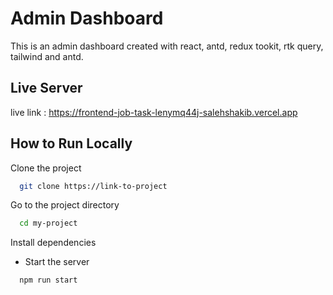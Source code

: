 
# Admin Dashboard

This is an admin dashboard created with react, antd, redux tookit, rtk query, tailwind and antd.

## Live Server
live link : https://frontend-job-task-lenymq44j-salehshakib.vercel.app

## How to Run Locally

Clone the project

```bash
  git clone https://link-to-project
```

Go to the project directory

```bash
  cd my-project
```

Install dependencies

- Start the server

```bash
  npm run start
```
